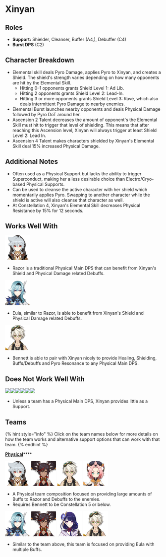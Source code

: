 # Xinyan

## Roles

* **Support:** Shielder, Cleanser, Buffer \(A4,\), Debuffer \(C4\)
* **Burst DPS** \(C2\)

## Character Breakdown

* Elemental skill deals Pyro Damage, applies Pyro to Xinyan, and creates a Shield. The shield's strength varies depending on how many opponents are hit by the Elemental Skill.
  * Hitting 0–1 opponents grants Shield Level 1: Ad Lib.
  * Hitting 2 opponents grants Shield Level 2: Lead-In.
  * Hitting 3 or more opponents grants Shield Level 3: Rave, which also deals intermittent Pyro Damage to nearby enemies.
* Elemental Burst launches nearby opponents and deals Physical Damage followed by Pyro DoT around her. 
* Ascension 2 Talent decreases the amount of opponent's the Elemental Skill must hit to trigger that level of shielding. This means that after reaching this Ascension level, Xinyan will always trigger at least Shield Level 2: Lead In.
* Ascension 4 Talent makes characters shielded by Xinyan's Elemental Skill deal 15% increased Physical Damage.

## Additional Notes

* Often used as a Physical Support but lacks the ability to trigger Superconduct, making her a less desirable choice than Electro/Cryo-based Physical Supports.
* Can be used to cleanse the active character with her shield which momentarily applies Pyro. Swapping to another character while the shield is active will also cleanse that character as well.
* At Constellation 4, Xinyan's Elemental Skill decreases Physical Resistance by 15% for 12 seconds.

## Works Well With

![](../../.gitbook/assets/ui_avataricon_razor.png) 

* Razor is a traditional Physical Main DPS that can benefit from Xinyan's Shield and Physical Damage related Debuffs. 

![](../../.gitbook/assets/ui_avataricon_eula.png) 

* Eula, similar to Razor, is able to benefit from Xinyan's Shield and Physical Damage related Debuffs.

 ![](../../.gitbook/assets/ui_avataricon_bennett.png)

* Bennett is able to pair with Xinyan nicely to provide Healing, Shielding, Buffs/Debuffs and Pyro Resonance to any Physical Main DPS. 

## Does Not Work Well With

![](https://lh3.googleusercontent.com/vwzPL8yGc83AZqQ8T1QaLbBvP-HPYz1FmilKn_w5ZPl3p1wpR1FBLoGiuTA8-Rdtx_ziJVOv_0MO6TWXEwi6ulu1ZIo-4veqdrerHCriFqNMjD01SJ9gEJ874a3pHg-qUALBGYpx)![](https://lh4.googleusercontent.com/sPakhjVZmg5UeD0V-lvj-EAwFosglPy6yP-pJ0lDoBGn_RtOMJX56jeaNVDE1caufeOxyuN758ThERLQ9iO4bUfp2gmVoIRzObeSvoqH9uj9kBjXhxb3EHxSGsgAJlfDL6XHgv8-)![](https://lh5.googleusercontent.com/lqDD-ea3EXQPqh6ZJ2Y7HRZWYXeb_2U3afjBFpIqKJMcIRIvTzR7JmdGV3YIFJ4dgl8mxDOg61IuiPWGc2ojCUlb3aCM1a-FuIAWwK8Zkn18huEww_w15-mfScYcP-UzRmzO8yoN)![](https://lh6.googleusercontent.com/0cjJgRJLQTovPXO6Bwvp6VeyF2doSMszFw1OCMe-oWDxRZ9208gUOsQnSzbXsPfh-fzVdTkxLN03T2OdlQ7QeS_54kW3otujyjQR7u5DzZbENwAKoR6HD8W754LElmMkF6toNILi)![](https://lh3.googleusercontent.com/UJMCX4egpKRf4Cvj2Ztr3KyU1BSvttFPxLhH5_GnFAuUo1NHbuMbsQFeTcaMVkNin9-sIll6KX0t_6TfWbn3VH9zh1TOSp3Adjr5GfjN224Eegg-Xb5P3UlpeY0QXMgP12VpaZhe)![](https://lh3.googleusercontent.com/uHmg7086b0LgRjS9JM-IjxyCEgpLHu63COZNHEzvRXOndCDg-OEZQP-Fn0Rl8eisGfdn1ceIe4ZQr0iTI-kjsaZUwHhBxpdB-E3-u7xeh3sFS6HSN0J1MtoR4vYKx8SNWstT88l-)

* Unless a team has a Physical Main DPS, Xinyan provides little as a Support.

## Teams

{% hint style="info" %}
Click on the team names below for more details on how the team works and alternative support options that can work with that team.
{% endhint %}

[**Physical**](../../teams/physical.md)\*\*\*\*

![](../../.gitbook/assets/ui_avataricon_razor.png) ![](../../.gitbook/assets/ui_avataricon_xinyan.png) ![](../../.gitbook/assets/ui_avataricon_bennett.png) ![](../../.gitbook/assets/ui_avataricon_diona.png)

* A Physical team composition focused on providing large amounts of Buffs to Razor and Debuffs to the enemies.
* Requires Bennett to be Constellation 5 or below.

![](../../.gitbook/assets/ui_avataricon_eula.png) ![](../../.gitbook/assets/ui_avataricon_xinyan.png) ![](../../.gitbook/assets/ui_avataricon_shougun.png) ![](../../.gitbook/assets/ui_avataricon_bennett.png) 

* Similar to the team above, this team is focused on providing Eula with multiple Buffs.


